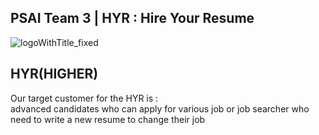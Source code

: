 ## PSAI Team 3 | HYR : Hire Your Resume
![logoWithTitle_fixed](https://user-images.githubusercontent.com/26942349/182078836-7104575b-040d-4288-9072-701cbe6971de.png)


## HYR(HIGHER)
Our target customer for the HYR is : </br>
advanced candidates who can apply for various job or job searcher who need to write a new resume to change their job

